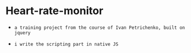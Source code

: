 # Heart-rate-monitor
*     a training project from the course of Ivan Petrichenko, built on jquery
*     i write the scripting part in native JS
